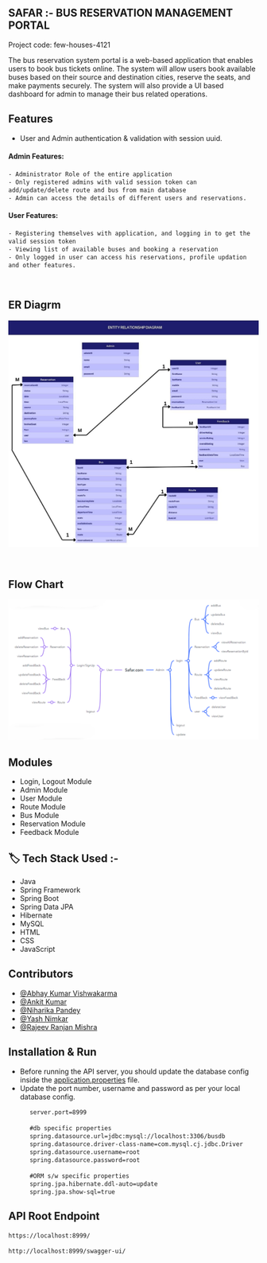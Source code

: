 

## SAFAR :- BUS RESERVATION MANAGEMENT PORTAL


 Project code: few-houses-4121

The bus reservation system portal is a web-based application that enables users to book bus tickets online. The system will allow users book available buses based on their source and destination cities, reserve the seats, and make payments securely. The system will also provide a UI based dashboard for admin to manage their bus related operations.


## Features

 * User and Admin authentication & validation with session uuid.

#### Admin Features:

    - Administrator Role of the entire application
    - Only registered admins with valid session token can add/update/delete route and bus from main database
    - Admin can access the details of different users and reservations.
#### User Features:
    - Registering themselves with application, and logging in to get the valid session token
    - Viewing list of available buses and booking a reservation
    - Only logged in user can access his reservations, profile updation and other features.

<br>

## ER Diagrm
<img src="https://github.com/AbhayKumarVishwakarma/Safar/blob/main/Bus%20Reservation%20System%20Portal/Frontend/src/images/ERDiagram2.jpg" > </img>

<br>

## Flow Chart
<img src='https://github.com/AbhayKumarVishwakarma/Safar/blob/main/Bus%20Reservation%20System%20Portal/Frontend/src/images/safar2.png'></img>

## Modules

* Login, Logout Module
* Admin Module
* User Module
* Route Module
* Bus Module
* Reservation Module
* Feedback Module

## 🏷️ Tech Stack Used :-
* Java
* Spring Framework
* Spring Boot
* Spring Data JPA
* Hibernate
* MySQL
* HTML
* CSS
* JavaScript

## Contributors

* [@Abhay Kumar Vishwakarma](https://github.com/AbhayKumarVishwakarma)
* [@Ankit Kumar](https://github.com/Github2k10)
* [@Niharika Pandey](https://github.com/niharikapandey94)
* [@Yash Nimkar](https://github.com/Yash-Nimkar0)
* [@Rajeev Ranjan Mishra](https://github.com/Raaz2)

## Installation & Run

* Before running the API server, you should update the database config inside the [application.properties](https://github.com/AbhayKumarVishwakarma/few-houses-4121/blob/main/Bus%20Reservation%20System%20Portal/Backend/bus_reservation/src/main/resources/application.properties) file. 
* Update the port number, username and password as per your local database config.

```
      server.port=8999

      #db specific properties
      spring.datasource.url=jdbc:mysql://localhost:3306/busdb
      spring.datasource.driver-class-name=com.mysql.cj.jdbc.Driver
      spring.datasource.username=root
      spring.datasource.password=root

      #ORM s/w specific properties
      spring.jpa.hibernate.ddl-auto=update
      spring.jpa.show-sql=true

```

## API Root Endpoint

`https://localhost:8999/`
 
`http://localhost:8999/swagger-ui/`

